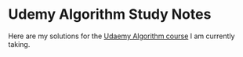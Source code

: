 # Udemy Algorithm Study Notes

Here are my solutions for the [Udaemy Algorithm course](https://www.udemy.com/course/python-for-data-structures-algorithms-and-interviews/) I am currently taking. 
